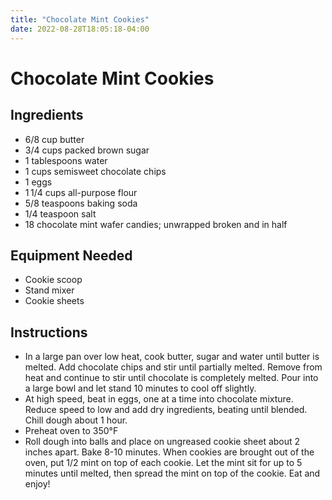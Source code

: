 ```yaml
---
title: "Chocolate Mint Cookies"
date: 2022-08-28T18:05:18-04:00
---
```


# Chocolate Mint Cookies

## Ingredients

- 6/8 cup butter
- 3/4 cups packed brown sugar
- 1 tablespoons water
- 1 cups semisweet chocolate chips
- 1 eggs
- 1 1/4 cups all-purpose flour
- 5/8 teaspoons baking soda
- 1/4 teaspoon salt
- 18 chocolate mint wafer candies; unwrapped broken and in half

## Equipment Needed

- Cookie scoop
- Stand mixer
- Cookie sheets

## Instructions

- In a large pan over low heat, cook butter, sugar and water until butter is melted. Add chocolate chips and stir until partially melted. Remove from heat and continue to stir until chocolate is completely melted. Pour into a large bowl and let stand 10 minutes to cool off slightly.
- At high speed, beat in eggs, one at a time into chocolate mixture. Reduce speed to low and add dry ingredients, beating until blended. Chill dough about 1 hour.
- Preheat oven to 350&deg;F
- Roll dough into balls and place on ungreased cookie sheet about 2 inches apart. Bake 8-10 minutes. When cookies are brought out of the oven, put 1/2 mint on top of each cookie. Let the mint sit for up to 5 minutes until melted, then spread the mint on top of the cookie. Eat and enjoy!
